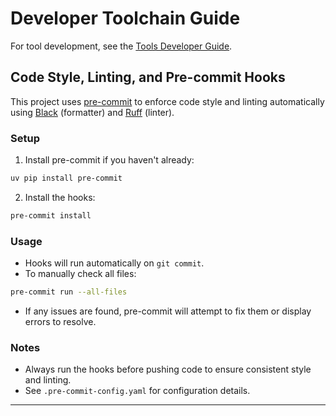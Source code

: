 # Developer Toolchain Guide

For tool development, see the [Tools Developer Guide](../guides/tools-developer-guide.md).

## Code Style, Linting, and Pre-commit Hooks

This project uses [pre-commit](https://pre-commit.com/) to enforce code style and linting automatically using [Black](https://black.readthedocs.io/en/stable/) (formatter) and [Ruff](https://docs.astral.sh/ruff/) (linter).

### Setup

1. Install pre-commit if you haven't already:

```bash
uv pip install pre-commit
```

2. Install the hooks:

```bash
pre-commit install
```

### Usage

- Hooks will run automatically on `git commit`.
- To manually check all files:

```bash
pre-commit run --all-files
```

- If any issues are found, pre-commit will attempt to fix them or display errors to resolve.

### Notes

- Always run the hooks before pushing code to ensure consistent style and linting.
- See `.pre-commit-config.yaml` for configuration details.

---
